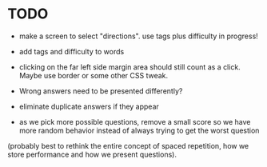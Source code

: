 # TODO

* make a screen to select "directions". use tags plus difficulty
  in progress!

* add tags and difficulty to words

* clicking on the far left side margin area should still count as a
  click. Maybe use border or some other CSS tweak.

* Wrong answers need to be presented differently?

* eliminate duplicate answers if they appear

* as we pick more possible questions, remove a small score so we have
more random behavior instead of always trying to get the worst
question

(probably best to rethink the entire concept of spaced repetition, how
we store performance and how we present questions).


